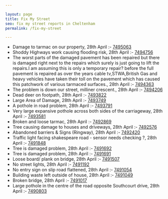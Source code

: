 ```yaml
---

layout: page
title: Fix My Street
seo: fix my street reports in Cheltenham
permalink: /fix-my-street

---
```


<!-- fix_marker starts -->

- Damage to tarmac on our property, 28th April :- [7495063](https://www.fixmystreet.com/report/7495063)
- Shoddy Highways work causing flooding risk, 28th April :- [7494756](https://www.fixmystreet.com/report/7494756)
- The worst parts of the damaged pavement has been repaired but there is damaged right next to the repairs which surely is just going to lift the repairs.I am assuming this is only a temporary repair? before the full pavement is repaired as over the years cable tv,STWA,British Gas and heavy vehicles have taken their toll on the pavement which has caused this patchwork of various tarmaced surfaces., 28th April :- [7494363](https://www.fixmystreet.com/report/7494363)
- The problem is down our street, milliner crescent., 28th April :- [7494206](https://www.fixmystreet.com/report/7494206)
- Dead deer on footpath, 28th April :- [7493822](https://www.fixmystreet.com/report/7493822)
- Large Area of Damage, 28th April :- [7493749](https://www.fixmystreet.com/report/7493749)
- A pothole in road problem, 28th April :- [7493791](https://www.fixmystreet.com/report/7493791)
- Very large expansive pothole across both sides of the carriageway, 28th April :- [7493581](https://www.fixmystreet.com/report/7493581)
- Broken and loose tarmac, 28th April :- [7492869](https://www.fixmystreet.com/report/7492869)
- Tree causing damage to houses and driveways, 28th April :- [7492576](https://www.fixmystreet.com/report/7492576)
- Abandoned barriers & Signs (Ringway), 28th April :- [7492420](https://www.fixmystreet.com/report/7492420)
- Traffic light facing shakespeare road - sensor needs checking ?, 28th April :- [7491848](https://www.fixmystreet.com/report/7491848)
- Tree is damaged problem, 28th April :- [7491692](https://www.fixmystreet.com/report/7491692)
- Tree is damaged problem, 28th April :- [7491691](https://www.fixmystreet.com/report/7491691)
- Loose board/ plank on bridge, 28th April :- [7491507](https://www.fixmystreet.com/report/7491507)
- No street lights, 28th April :- [7491192](https://www.fixmystreet.com/report/7491192)
- No entry sign on slip road flattened, 28th April :- [7491054](https://www.fixmystreet.com/report/7491054)
- Building waste left outside of house, 28th April :- [7491049](https://www.fixmystreet.com/report/7491049)
- Broken bridge, 28th April :- [7491017](https://www.fixmystreet.com/report/7491017)
- Large pothole in the centre of the road opposite Southcourt drive, 28th April :- [7490803](https://www.fixmystreet.com/report/7490803)

<!-- fix_marker ends -->